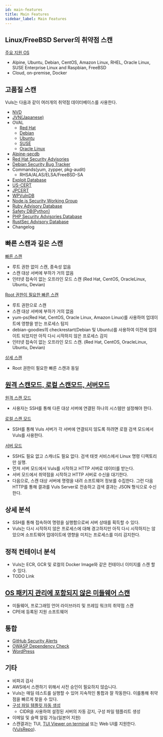 ```yaml
---
id: main-features
title: Main Features
sidebar_label: Main Features
---
```


## Linux/FreeBSD Server의 취약점 스캔

[주요 지원 OS](supported-os.md)

- Alpine, Ubuntu, Debian, CentOS, Amazon Linux, RHEL, Oracle Linux, SUSE Enterprise Linux and Raspbian, FreeBSD
- Cloud, on-premise, Docker

## 고품질 스캔

Vuls는 다음과 같이 여러개의 취약점 데이터베이스를 사용한다.

- [NVD](https://nvd.nist.gov/)
- [JVN(Japanese)](http://jvndb.jvn.jp/apis/myjvn/)
- OVAL
  - [Red Hat](https://www.redhat.com/security/data/oval/)
  - [Debian](https://www.debian.org/security/oval/)
  - [Ubuntu](https://people.canonical.com/~ubuntu-security/oval/)
  - [SUSE](http://ftp.suse.com/pub/projects/security/oval/)
  - [Oracle Linux](https://linux.oracle.com/security/oval/)
- [Alpine-secdb](https://git.alpinelinux.org/cgit/alpine-secdb/)
- [Red Hat Security Advisories](https://access.redhat.com/security/security-updates/)
- [Debian Security Bug Tracker](https://security-tracker.debian.org/tracker/)
- Commands(yum, zypper, pkg-audit)
  - RHSA/ALAS/ELSA/FreeBSD-SA
- [Exploit Database](https://www.exploit-db.com/)
- [US-CERT](https://www.us-cert.gov/ncas/alerts)
- [JPCERT](http://www.jpcert.or.jp/at/2019.html)
- [WPVulnDB](https://wpvulndb.com/api)
- [Node.js Security Working Group](https://github.com/nodejs/security-wg)
- [Ruby Advisory Database](https://github.com/rubysec/ruby-advisory-db)
- [Safety DB(Python)](https://github.com/pyupio/safety-db)
- [PHP Security Advisories Database](https://github.com/FriendsOfPHP/security-advisories)
- [RustSec Advisory Database](https://github.com/RustSec/advisory-db)
- Changelog

## 빠른 스캔과 깊은 스캔

[빠른 스캔](architecture-fast-scan.md)

- 루트 권한 없이 스캔, 종속성 없음
- 스캔 대상 서버에 부하가 거의 없음
- 인터넷 접속이 없는 오프라인 모드 스캔 (Red Hat, CentOS, OracleLinux, Ubuntu, Devian)

[Root 권한이 필요한 빠른 스캔](architecture-fast-root-scan.md)

- 루트 권한으로 스캔
- 스캔 대상 서버에 부하가 거의 없음
- yum-ps(Red Hat, CentOS, Oracle Linux, Amazon Linux)를 사용하여 업데이트에 영향을 받는 프로세스 탐지
- debian-goodies의 checkrestart(Debian 및 Ubuntu)를 사용하여 이전에 업데이트 되었지만 아직 다시 시작하지 않은 프로세스 감지
- 인터넷 접속이 없는 오프라인 모드 스캔. (Red Hat, CentOS, OracleLinux, Ubuntu, Devian)

[상세 스캔](architecture-deep-scan.md)

- Root 권한이 필요한 빠른 스캔과 동일

## [원격 스캔모드, 로컬 스캔모드, 서버모드](architecture-remote-local.md)

[원격 스캔 모드](architecture-remote-scan.md)

- 사용자는 SSH를 통해 다른 대상 서버에 연결된 하나의 시스템만 설정해야 한다.

[로컬 스캔 모드](architecture-local-scan.md)

- SSH를 통해 Vuls 서버가 각 서버에 연결되지 않도록 하려면 로컬 검색 모드에서 Vuls를 사용한다.

[서버 모드](https://vuls.io/docs/en/usage-server.html)

- SSH도 필요 없고 스캐너도 필요 없다. 검색 태겟 서비스에서 Linux 명령 디렉토리만 실행.
- 먼저 서버 모드에서 Vuls를 시작하고 HTTP 서버로 데이터를 받는다.
- 서버 모드에서 취약점을 시작하고 HTTP 서버로 수신을 대기한다.
- 다음으로, 스캔 대상 서버에 명령을 내려 소프트웨어 정보를 수집한다. 그런 다음 HTTP를 통해 결과를 Vuls Server로 전송하고 검색 결과는 JSON 형식으로 수신한다.

## **상세** 분석

- SSH를 통해 접속하여 명령을 실행함으로써 서버 상태를 획득할 수 있다.
- Vuls는 다시 시작하지 않은 프로세스에 대해 경고하지만 아직 다시 시작하지는 않았으며 소프트웨어 업데이트에 영향을 미치는 프로세스를 미리 감지한다.

## **정적** 컨테이너 분석

- Vuls는 ECR, GCR 및 로컬의 Docker Image와 같은 컨테이너 이미지를 스캔 할 수 있다.
- TODO Link

## [OS 패키지 관리에 포함되지 않은 미들웨어 스캔](usage-scan-non-os-packages.md)

- 미들웨어, 프로그래밍 언어 라이브러리 및 프레임 워크의 취약점 스캔
- CPE에 등록된 지원 소프트웨어

## 통합

- [GitHub Security Alerts](usage-scan-non-os-packages.html#usage-integrate-with-github-security-alerts.md)
- [OWASP Dependency Check](usage-scan-non-os-packages.html#usage-integrate-with-owasp-dependency-check-to-automatic-update-when-the-libraries-are-updated-experimental.md)
- [WordPress](usage-scan-wordpress.md)

## 기타

- 비파괴 검사
- AWS에서 스캔하기 위해서 사전 승인이 필요하지 않습니다.
- Vuls는 매일 테스트를 실행할 수 있어 지속적인 통합과 잘 작동한다. 이를통해 취약점을 빠르게 찾을 수 있다.
- [구성 파일 템플릿 자동 생성](usage-automatic-discovery.md)
  - CIDR을 사용하여 설정된 서버의 자동 감지, 구성 파일 템플리트 생성
- 이메일 및 슬랙 알림 가능(일본어 지원)
- 스캔결과는 TUI, [TUI Viewer on terminal](usage-tui.md) 또는 Web UI를 지원한다. ([VulsRepo](https://github.com/ishiDACo/vulsrepo)).
